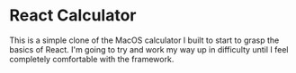 # React Calculator

This is a simple clone of the MacOS calculator I built to start to grasp the basics of React. I'm going to try and work my way up in difficulty until I feel completely comfortable with the framework.
